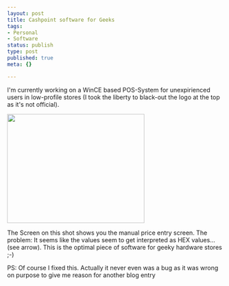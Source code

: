 ```yaml
---
layout: post
title: Cashpoint software for Geeks
tags:
- Personal
- Software
status: publish
type: post
published: true
meta: {}

---
```

<p>
I'm currently working on a WinCE based POS-System for unexpirienced users in low-profile stores (I took the liberty to black-out the logo at the top as it's not official).
</p>
<img src="http://www.gnegg.ch/archives/hex-thumb.png" width="320" height="255" border="0" />
<p>
The Screen on this shot shows you the manual price entry screen. The problem:  It seems like the values seem to get interpreted as HEX values...  (see arrow). This is the optimal piece of software for geeky hardware stores ;-)
</p>
<p>PS: Of course I fixed this. Actually it never even was a bug as it was wrong on purpose to give me reason for another blog entry</p>
